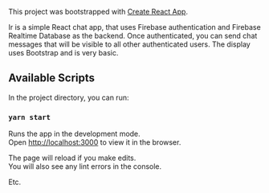 This project was bootstrapped with [Create React App](https://github.com/facebook/create-react-app).

Ir is a simple React chat app, that uses Firebase authentication and Firebase Realtime Database as the backend.
Once authenticated, you can send chat messages that will be visible to all other authenticated users.
The display uses Bootstrap and is very basic.

## Available Scripts

In the project directory, you can run:

### `yarn start`

Runs the app in the development mode.<br />
Open [http://localhost:3000](http://localhost:3000) to view it in the browser.

The page will reload if you make edits.<br />
You will also see any lint errors in the console.

Etc.
